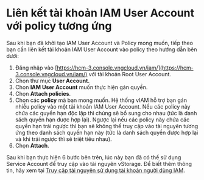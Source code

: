 # Liên kết tài khoản IAM User Account với policy tương ứng

Sau khi bạn đã khởi tạo IAM User Account và Policy mong muốn, tiếp theo bạn cần liên kết tài khoản IAM User Account vào policy theo hướng dẫn bên dưới:&#x20;

1. Đăng nhập vào [https://hcm-3.console.vngcloud.vn/iam/](https://hcm-3.console.vngcloud.vn/iam/) với tài khoản Root User Account.
2. Chọn thư mục **User Account.**&#x20;
3. Chọn **IAM User Account** muốn thực hiện gán quyền.&#x20;
4. Chọn **Attach policies**.
5. Chọn các **policy** mà bạn mong muốn. Hệ thống vIAM hỗ trợ bạn gán nhiều policy vào một tài khoản IAM User Account. Nếu các policy này chứa các quyền hạn độc lập thì chúng sẽ bổ sung cho nhau (tức là danh sách quyền hạn được hợp lại). Ngược lại nếu các policy này chứa các quyền hạn trái ngược thì bạn sẽ không thể truy cập vào tài nguyên tương ứng theo danh sách quyền hạn này (tức là danh sách quyền được hợp lại và khi trái ngược thì sẽ triệt tiêu nhau).
6. Chọn **Attach**.

Sau khi bạn thực hiện 6 bước bên trên, lúc này bạn đã có thể sử dụng Service Account để truy cập vào tài nguyên vStorage. Để biết thêm thông tin, hãy xem tại [Truy cập tài nguyên sử dụng tài khoản người dùng IAM](../../quan-ly-truy-cap-tai-nguyen-vstorage/truy-cap-tai-nguyen-su-dung-tai-khoan-nguoi-dung-iam.md).

<figure><img src="../../../../../../.gitbook/assets/Lien_ket_IAM_User_Account_voi_Policy.gif" alt=""><figcaption></figcaption></figure>
